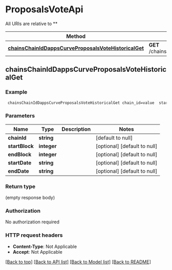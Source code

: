 # ProposalsVoteApi

All URIs are relative to **

Method | HTTP request | Description
------------- | ------------- | -------------
[**chainsChainIdDappsCurveProposalsVoteHistoricalGet**](ProposalsVoteApi.md#chainsChainIdDappsCurveProposalsVoteHistoricalGet) | **GET** /chains/{chain_id}/dapps/curve/proposalsVote/historical | 



## chainsChainIdDappsCurveProposalsVoteHistoricalGet



### Example

```bash
 chainsChainIdDappsCurveProposalsVoteHistoricalGet chain_id=value  startBlock=value  endBlock=value  startDate=value  endDate=value
```

### Parameters


Name | Type | Description  | Notes
------------- | ------------- | ------------- | -------------
 **chainId** | **string** |  | [default to null]
 **startBlock** | **integer** |  | [optional] [default to null]
 **endBlock** | **integer** |  | [optional] [default to null]
 **startDate** | **string** |  | [optional] [default to null]
 **endDate** | **string** |  | [optional] [default to null]

### Return type

(empty response body)

### Authorization

No authorization required

### HTTP request headers

- **Content-Type**: Not Applicable
- **Accept**: Not Applicable

[[Back to top]](#) [[Back to API list]](../README.md#documentation-for-api-endpoints) [[Back to Model list]](../README.md#documentation-for-models) [[Back to README]](../README.md)

